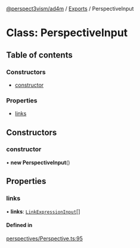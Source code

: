 [@perspect3vism/ad4m](../README.md) / [Exports](../modules.md) / PerspectiveInput

# Class: PerspectiveInput

## Table of contents

### Constructors

- [constructor](PerspectiveInput.md#constructor)

### Properties

- [links](PerspectiveInput.md#links)

## Constructors

### constructor

• **new PerspectiveInput**()

## Properties

### links

• **links**: [`LinkExpressionInput`](LinkExpressionInput.md)[]

#### Defined in

[perspectives/Perspective.ts:95](https://github.com/perspect3vism/ad4m/blob/0f993b76/core/src/perspectives/Perspective.ts#L95)

